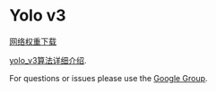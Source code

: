 # Yolo v3
[网络权重下载](https://pjreddie.com/media/files/yolov3.weights)

[yolo_v3算法详细介绍](https://pjreddie.com/media/files/papers/YOLOv3.pdf).

For questions or issues please use the [Google Group](https://groups.google.com/forum/#!forum/darknet).
